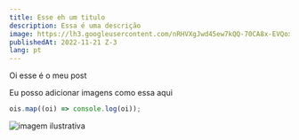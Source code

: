 ```yaml
---
title: Esse eh um titulo
description: Essa é uma descrição
image: https://lh3.googleusercontent.com/nRHVXgJwd45ew7kQQ-70CA8x-EVQox3iAYnq9wWydupoPVRXZ4Po69mUr3sFFNXOHVSZMy9GUa2xrU2z8AT9Y-ba99WwgiePU8XYHdkDN5dI-oBG87ACs2tvdmfxGz_jD3CmwGI7l03aE6gFwclzOAs9szlm1DJV0bPa9h59XtQo7sib_vKVKpLaeIcL7UmmoiTlSBomkxcwffZ7a5Ukn6f7A1O5DuuM1rklmxzd8yaRNWgTG1YB0AhDmCkAYUINOEcle4VwAYEGZpC629WzKh6bUFNkCZhyQ5PuZL4KD6zAQAT9zN-S_MV17xAmWprpav_J9EFA2SGwjgVoFF2dgNWYkfwfBU4SUzSb5dqN8FEurawWcvwOYafd4HXnTPhPWHtYt0JtbruwtUcqwc7dnnGL1c95BMw0qeDtvzhgWNCcXqWl2YwEO4FmnKKyRqpxE5ekPsH7eHSoQcgObrEpiHivmpHolzX0QC-AFk61CdGyVY3jOrnS8bDluflfq5J9ZAhRqiYVgFdBJ-gg0VfvjPXKL76ljVV-rNV0ixKfQvf8GAY1EYmJYjG46Q7vH01GpVGlobIFHA8D6ZBgklph8BcmH81CEPTbuOji6p3W65dHknPLiYCFdPKWm8djsb5E2KqTG5qO9wLYnD_AcFxTAm4WTJs1P1ZGRknSrHblnKeRXgFdybq-bPZImD05vYw0rBEhHVaPRM1fkuGD65ckY_BNjIrlP95UgPAiZzuOCQYpV_HAq5OzQPBEPVTn5q_GHmuNtNDwQKoJMrWqleGnzjwlQWJhmPnKgR_jSssrfF3oSulk_N8tTs9hfBjyldOK8EX6GYAHk2CSgj7pfWpXwnQ6O7ebwiiV5gUfbaFKRvlXHBCETDstPqbzn3jfP7jP5x8so0UKMZFwRJIYuKfPhemtdO5t-OC6ZGvOcMEREPt0e8dKymviryUOWPp3ga9vNSP65DfBSMXfH9xuBmtCp33IzrSUxNk9EHZ_iTzhRrXeafnTC7sBsQ=w700-h480-no?authuser=2
publishedAt: 2022-11-21 Z-3
lang: pt
---
```


Oi esse é o meu post

Eu posso adicionar imagens como essa aqui

```javascript
ois.map((oi) => console.log(oi));
```

![imagem ilustrativa](https://hips.hearstapps.com/hmg-prod.s3.amazonaws.com/images/dog-puppy-on-garden-royalty-free-image-1586966191.jpg?crop=1.00xw:0.669xh;0,0.190xh&resize=640:* "Imagem Ilustrativa")
